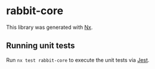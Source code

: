 # rabbit-core

This library was generated with [Nx](https://nx.dev).

## Running unit tests

Run `nx test rabbit-core` to execute the unit tests via [Jest](https://jestjs.io).
